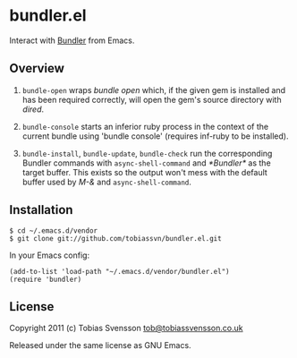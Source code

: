 # bundler.el

Interact with [Bundler](http://gembundler.com/) from Emacs.

## Overview

1) `bundle-open` wraps *bundle open* which, if the given gem is installed
   and has been required correctly, will open the gem's source directory
   with *dired*.

2) `bundle-console` starts an inferior ruby process in the context of the
   current bundle using 'bundle console' (requires inf-ruby to be installed).

3) `bundle-install`, `bundle-update`, `bundle-check` run the corresponding
   Bundler commands with `async-shell-command` and _\*Bundler\*_ as the
   target buffer. This exists so the output won't mess with the default
   buffer used by *M-&* and `async-shell-command`.

## Installation

    $ cd ~/.emacs.d/vendor
    $ git clone git://github.com/tobiassvn/bundler.el.git

In your Emacs config:

    (add-to-list 'load-path "~/.emacs.d/vendor/bundler.el")
    (require 'bundler)

## License

Copyright 2011 (c) Tobias Svensson <tob@tobiassvensson.co.uk>

Released under the same license as GNU Emacs.
